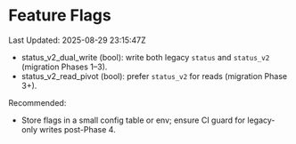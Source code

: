 # Feature Flags
Last Updated: 2025-08-29 23:15:47Z

- status_v2_dual_write (bool): write both legacy `status` and `status_v2` (migration Phases 1–3).
- status_v2_read_pivot (bool): prefer `status_v2` for reads (migration Phase 3+).

Recommended:
- Store flags in a small config table or env; ensure CI guard for legacy-only writes post-Phase 4.
